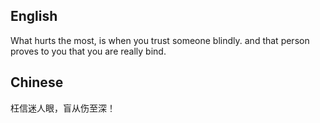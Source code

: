 ## English
What hurts the most, is when you trust someone blindly.
and that person proves to you that you are really bind.

## Chinese
枉信迷人眼，盲从伤至深！

